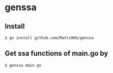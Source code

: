 # genssa

## Install
```
$ go install github.com/Matts966/genssa
```

## Get ssa functions of main.go by 
```
$ genssa main.go
```